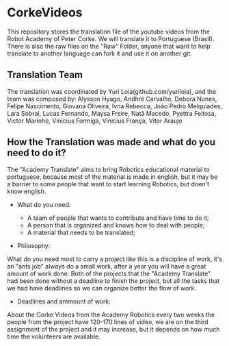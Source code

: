 CorkeVideos
=============
This repository stores the translation file of the youtube videos from the Robot Academy of Peter Corke.
We will translate it to Portuguese (Brasil). There is also the raw files on the "Raw" Folder, anyone that want to help translate to another language can fork it and use it on another git.

Translation Team
--------------
The translation was coordinated by Yuri Loia(github.com/yuriloia), and the team was composed by: 
Alysson Hyago, 
Andhré Carvalho, 
Debora Nunes, 
Felipe Nascimento, 
Giovana Oliveira, 
Ivna Rebecca,
João Pedro Melquiades, 
Lara Sobral, 
Lucas Fernando,
Maysa Freire, 
Natã Macedo, 
Pyettra Feitosa,
Victor Marinho, 
Vinicius Formiga, 
Vinicius França, 
Vitor Araujo

How the Translation was made and what do you need to do it?
---------------------------------------------------------

The "Academy Translate" aims to bring Robotics educational material to portuguese, because most of the material is made in english, but it may be a barrier to some people that want to start learning Robotics, but doen't know english.

* What do you need:
  * A team of people that wants to contribute and have time to do it;
  * A person that is organized and knows how to deal with people;
  * A material that needs to be translated;
  
* Philosophy:

What do you need most to carry a project like this is a discipline of work, it's an "ants job" always do a small work, after a year you will have a great amount of work done. Both of the projects that the "Academy Translate" had been done without a deadline to finish the project, but all the tasks that we had have deadlines so we can organize better the flow of work. 

* Deadlines and ammount of work:

About the Corke Videos from the Academy Robotics every two weeks the people from the project have 120-170 lines of video, we are on the third assignment of the project and it may increase, but it depends on how much time the volunteers are available.

